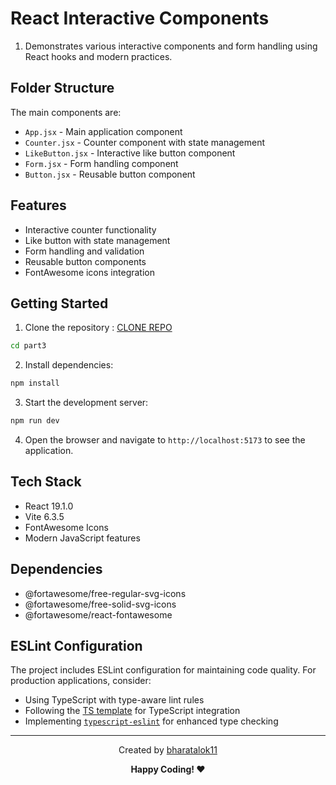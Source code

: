 # React Interactive Components

1. Demonstrates various interactive components and form handling using React hooks and modern practices.

## Folder Structure

The main components are:
- `App.jsx` - Main application component
- `Counter.jsx` - Counter component with state management
- `LikeButton.jsx` - Interactive like button component
- `Form.jsx` - Form handling component
- `Button.jsx` - Reusable button component

## Features

- Interactive counter functionality
- Like button with state management
- Form handling and validation
- Reusable button components
- FontAwesome icons integration

## Getting Started

1. Clone the repository : [CLONE REPO](https://github.com/bharatalok11/React-Apna-College.git)
```bash
cd part3
```

2. Install dependencies:
```bash
npm install
```

3. Start the development server:
```bash
npm run dev
```

4. Open the browser and navigate to `http://localhost:5173` to see the application.
## Tech Stack

- React 19.1.0
- Vite 6.3.5
- FontAwesome Icons
- Modern JavaScript features

## Dependencies

- @fortawesome/free-regular-svg-icons
- @fortawesome/free-solid-svg-icons
- @fortawesome/react-fontawesome

## ESLint Configuration

The project includes ESLint configuration for maintaining code quality. For production applications, consider:
- Using TypeScript with type-aware lint rules
- Following the [TS template](https://github.com/vitejs/vite/tree/main/packages/create-vite/template-react-ts) for TypeScript integration
- Implementing [`typescript-eslint`](https://typescript-eslint.io) for enhanced type checking
<hr/>
<div align="center">

Created by [bharatalok11](https://github.com/bharatalok11)

**Happy Coding! ❤️**

</div>